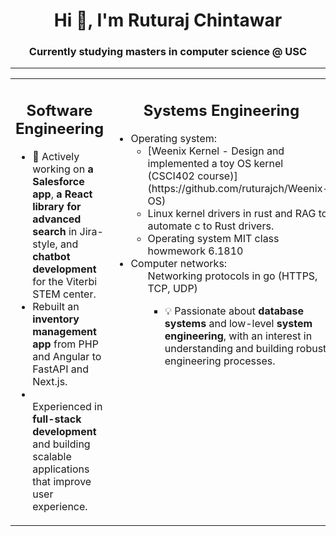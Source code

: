 <h1 align="center">Hi 👋, I'm Ruturaj Chintawar</h1>
<h3 align="center">Currently studying masters in computer science @ USC</h3>

---

<div align="center">
  <table>
    <tr>
      <td valign="top" width="50%">
        <h2 align="center">Software Engineering</h2>
        <ul>
          <li>🔭 Actively working on <b>a Salesforce app</b>, <b>a React library for advanced search</b> in Jira-style, and <b>chatbot development</b> for the Viterbi STEM center.</li>
          <li>Rebuilt an <b>inventory management app</b> from PHP and Angular to FastAPI and Next.js.</li>
          <li></li> Experienced in <b>full-stack development</b> and building scalable applications that improve user experience.</li>
        </ul>
      </td>
      <td valign="top" width="50%">
        <h2 align="center">Systems Engineering</h2>
        <ul>
          <li>Operating system:
              <ul>
                <li>[Weenix Kernel - Design and implemented a toy OS kernel (CSCI402 course)](https://github.com/ruturajch/Weenix-OS)</li>
                <li>Linux kernel drivers in rust and RAG to automate c to Rust drivers.</li>
                <li>Operating system MIT class howmework 6.1810</li>
              </ul>
          </li>
          <li>Computer networks:
              <ul>
                Networking protocols in go (HTTPS, TCP, UDP)
              <ul>
          </li>
          <li>💡 Passionate about <b>database systems</b> and low-level <b>system engineering</b>, with an interest in understanding and building robust engineering processes.</li>
        </ul>
      </td>
    </tr>
  </table>
</div>
